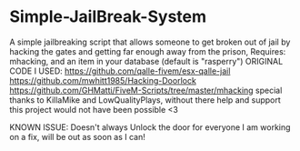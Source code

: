 # Simple-JailBreak-System
A simple jailbreaking script that allows someone to get broken out of jail by hacking the gates and getting far enough away from the prison, Requires: mhacking, and an item in your database (default is "rasperry")
ORIGINAL CODE I USED: https://github.com/qalle-fivem/esx-qalle-jail  https://github.com/mwhitt1985/Hacking-Doorlock https://github.com/GHMatti/FiveM-Scripts/tree/master/mhacking
special thanks to KillaMike and LowQualityPlays, without there help and support this project would not have been possible <3  

KNOWN ISSUE: Doesn't always Unlock the door for everyone I am working on a fix, will be out as soon as I can! 
